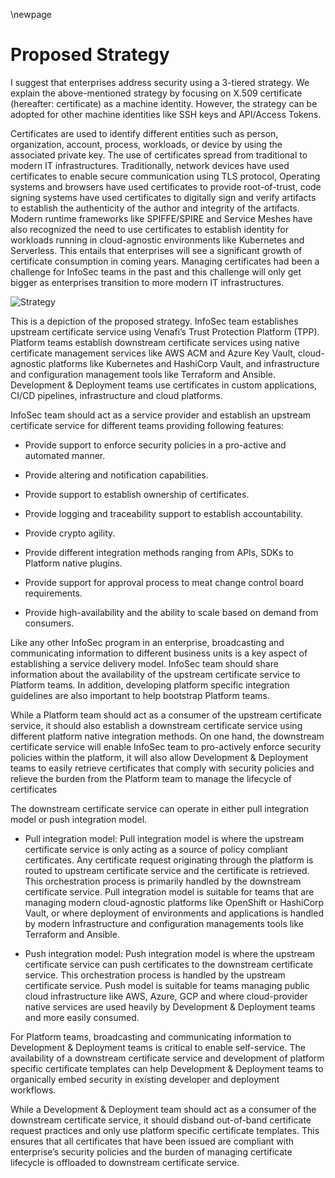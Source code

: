 \newpage

# Proposed Strategy

I suggest that enterprises address security using a 3-tiered strategy. We explain the above-mentioned strategy by focusing on X.509 certificate (hereafter: certificate) as a machine identity. However, the strategy can be adopted for other machine identities like SSH keys and API/Access Tokens.  

Certificates are used to identify different entities such as person, organization, account, process, workloads, or device by using the associated private key. The use of certificates spread from traditional to modern IT infrastructures. Traditionally, network devices have used certificates to enable secure communication using TLS protocol, Operating systems and browsers have used certificates to provide root-of-trust, code signing systems have used certificates to digitally sign and verify artifacts to establish the authenticity of the author and integrity of the artifacts. Modern runtime frameworks like SPIFFE/SPIRE and Service Meshes have also recognized the need to use certificates to establish identity for workloads running in cloud-agnostic environments like Kubernetes and Serverless. This entails that enterprises will see a significant growth of certificate consumption in coming years. Managing certificates had been a challenge for InfoSec teams in the past and this challenge will only get bigger as enterprises transition to more modern IT infrastructures. 

![Strategy](images/strategy.png)

This is a depiction of the proposed strategy. InfoSec team establishes upstream certificate service using Venafi’s Trust Protection Platform (TPP). Platform teams establish downstream certificate services using native certificate management services like AWS ACM and Azure Key Vault, cloud-agnostic platforms like Kubernetes and HashiCorp Vault, and infrastructure and configuration management tools like Terraform and Ansible. Development & Deployment teams use certificates in custom applications, CI/CD pipelines, infrastructure and cloud platforms.

InfoSec team should act as a service provider and establish an upstream certificate service for different teams providing following features:  

* Provide support to enforce security policies in a pro-active and automated manner.  

* Provide altering and notification capabilities. 

* Provide support to establish ownership of certificates.  

* Provide logging and traceability support to establish accountability.  

* Provide crypto agility.  

* Provide different integration methods ranging from APIs, SDKs to Platform native plugins. 

* Provide support for approval process to meat change control board requirements. 

* Provide high-availability and the ability to scale based on demand from consumers.  

Like any other InfoSec program in an enterprise, broadcasting and communicating information to different business units is a key aspect of establishing a service delivery model. InfoSec team should share information about the availability of the upstream certificate service to Platform teams. In addition, developing platform specific integration guidelines are also important to help bootstrap Platform teams.      

While a Platform team should act as a consumer of the upstream certificate service, it should also establish a downstream certificate service using different platform native integration methods. On one hand, the downstream certificate service will enable InfoSec team to pro-actively enforce security policies within the platform, it will also allow Development & Deployment teams to easily retrieve certificates that comply with security policies and relieve the burden from the Platform team to manage the lifecycle of certificates  

The downstream certificate service can operate in either pull integration model or push integration model. 

* Pull integration model: Pull integration model is where the upstream certificate service is only acting as a source of policy compliant certificates. Any certificate request originating through the platform is routed to upstream certificate service and the certificate is retrieved. This orchestration process is primarily handled by the downstream certificate service. Pull integration model is suitable for teams that are managing modern cloud-agnostic platforms like OpenShift or HashiCorp Vault, or where deployment of environments and applications is handled by modern Infrastructure and configuration managements tools like Terraform and Ansible.

* Push integration model: Push integration model is where the upstream certificate service can push certificates to the downstream certificate service. This orchestration process is handled by the upstream certificate service. Push model is suitable for teams managing public cloud infrastructure like AWS, Azure, GCP and where cloud-provider native services are used heavily by Development & Deployment teams and more easily consumed.

For Platform teams, broadcasting and communicating information to Development & Deployment teams is critical to enable self-service. The availability of a downstream certificate service and development of platform specific certificate templates can help Development & Deployment teams to organically embed security in existing developer and deployment workflows. 

While a Development & Deployment team should act as a consumer of the downstream certificate service, it should disband out-of-band certificate request practices and only use platform specific certificate templates. This ensures that all certificates that have been issued are compliant with enterprise’s security policies and the burden of managing certificate lifecycle is offloaded to downstream certificate service.
